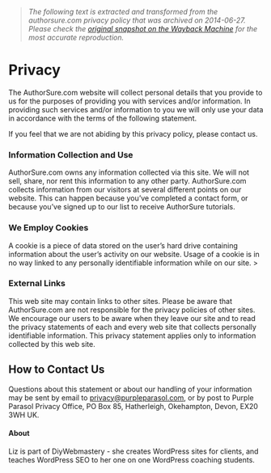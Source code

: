 > *The following text is extracted and transformed from the authorsure.com privacy policy that was archived on 2014-06-27. Please check the [original snapshot on the Wayback Machine](https://web.archive.org/web/20140627233614id_/http%3A//www.authorsure.com/privacy) for the most accurate reproduction.*

# Privacy

The AuthorSure.com website will collect personal details that you provide to us for the purposes of providing you with services and/or information. In providing such services and/or information to you we will only use your data in accordance with the terms of the following statement.

If you feel that we are not abiding by this privacy policy, please contact us.

### Information Collection and Use

AuthorSure.com owns any information collected via this site. We will not sell, share, nor rent this information to any other party. AuthorSure.com collects information from our visitors at several different points on our website. This can happen because you’ve completed a contact form, or because you’ve signed up to our list to receive AuthorSure tutorials.

### We Employ Cookies

A cookie is a piece of data stored on the user’s hard drive containing information about the user’s activity on our website. Usage of a cookie is in no way linked to any personally identifiable information while on our site. >

### External Links

This web site may contain links to other sites. Please be aware that AuthorSure.com are not responsible for the privacy policies of other sites. We encourage our users to be aware when they leave our site and to read the privacy statements of each and every web site that collects personally identifiable information. This privacy statement applies only to information collected by this web site.  


## How to Contact Us

Questions about this statement or about our handling of your information may be sent by email to [privacy@purpleparasol.com](mailto:privacy@purpleparasol.com), or by post to Purple Parasol Privacy Office, PO Box 85, Hatherleigh, Okehampton, Devon, EX20 3WH UK. 

#### About 

Liz is part of DiyWebmastery - she creates WordPress sites for clients, and teaches WordPress SEO to her one on one WordPress coaching students.
